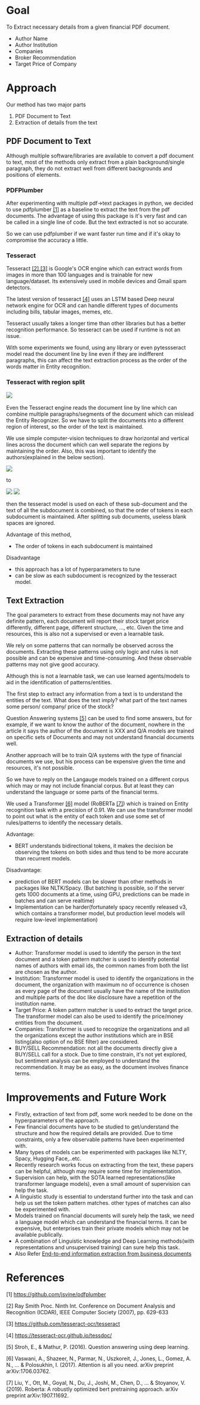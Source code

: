 # Goal
To Extract necessary details from a given financial PDF document.
- Author Name
- Author Institution
- Companies
- Broker Recommendation
- Target Price of Company


# Approach
Our method has two major parts
1. PDF Document to Text
2. Extraction of details from the text

## PDF Document to Text
Although multiple software/libraries are available to convert a pdf document to text, most of the methods only extract from a plain background/single paragraph, they do not extract well from different backgrounds and positions of elements.

### PDFPlumber
After experimenting with multiple pdf->text packages in python, we decided to use pdfplumber [[1]](#1) as a baseline to extract the text from the pdf documents. The advantage of using this package is it's very fast and can be called in a single line of code. But the text extracted is not so accurate. 

So we can use pdfplumber if we want faster run time and if it's okay to compromise the accuracy a little.

### Tesseract
Tesseract [[2]](#2),[[3]](#3) is Google's OCR engine which can extract words from images in more than 100 languages and is trainable for new language/dataset. Its extensively used in mobile devices and Gmail spam detectors.

The latest version of tesseract [[4]](#4) uses an LSTM based Deep neural network engine for OCR and can handle different types of documents including bills, tabular images, memes, etc.

Tesseract usually takes a longer time than other libraries but has a better recognition performance. So tesseract can be used if runtime is not an issue.

With some experiments we found, using any library or even pytessseract model read the document line by line even if they are indifferent paragraphs, this can affect the text extraction process as the order of the words matter in Entity recognition.


### Tesseract with region split
![](assets/img_issue1.png)
![]()

Even the Tesseract engine reads the document line by line which can combine multiple paragraphs/segments of the document which can mislead the Entity Recognizer. So we have to split the documents into a different region of interest, so the order of the text is maintained.

We use simple computer-vision techniques to draw horizontal and vertical lines across the document which can well separate the regions by maintaining the order. Also, this was important to identify the authors(explained in the below section).

![](assets/img_tool1.png)

to

![](assets/img_tool2.png)
![](assets/img_tool3.png)

 then the tesseract model is used on each of these sub-document and the text of all the subdocument is combined, so that the order of tokens in each subdocument is maintained. After splitting sub documents, useless blank spaces are ignored.

 Advantage of this method,
 - The order of tokens in each subdocument is maintained
 
 Disadvantage
 - this approach has a lot of hyperparameters to tune
 - can be slow as each subdocument is recognized by the tesseract model.

## Text Extraction

The goal parameters to extract from these documents may not have any definite pattern, each document will report their stock target price differently, different page, different structure, ..., etc. Given the time and resources, this is also not a supervised or even a learnable task. 

We rely on some patterns that can normally be observed across the documents. Extracting these patterns using only logic and rules is not possible and can be expensive and time-consuming. And these observable patterns may not give good accuracy.

Although this is not a learnable task, we can use learned agents/models to aid in the identification of patterns/entities.

The first step to extract any information from a text is to understand the entities of the text. What does the text imply? what part of the text names some person/ company/ price of the stock? 

Question Answering systems [[5]](#5) can be used to find some answers, but for example, if we want to know the author of the document, nowhere in the article it says the author of the document is XXX and Q/A models are trained on specific sets of Documents and may not understand financial documents well.

Another approach will be to train Q/A systems with the type of financial documents we use, but his process can be expensive given the time and resources, it's not possible.

So we have to reply on the Langauge models trained on a different corpus which may or may not include financial corpus. But at least they can understand the language or some parts of the financial terms.


We used a Transformer [[6]](#6) model (RoBERTa [[7]](#7)) which is trained on Entity recognition task with a precision of 0.91. We can use the transformer model to point out what is the entity of each token and use some set of rules/patterns to identify the necessary details.

Advantage:
- BERT understands bidirectional tokens, it makes the decision be observing the tokens on both sides and thus tend to be more accurate than recurrent models.

Disadvantage:
- prediction of BERT models can be slower than other methods in packages like NLTK/Spacy. (But batching is possible, so if the server gets 1000 documents at a time, using GPU, predictions can be made in batches and can serve realtime)
- Implementation can be harder(fortunately spacy recently released v3, which contains a transformer model, but production level models will require low-level implementation)


## Extraction of details
- Author: Transformer model is used to identify the person in the text document and a token pattern matcher is used to identify potential names of authors with email ids, the common names from both the list are chosen as the author.
- Institution: Transformer model is used to identify the organizations in the document, the organization with maximum no of occurrence is chosen as every page of the document usually have the name of the institution and multiple parts of the doc like disclosure have a repetition of the institution name.
- Target Price: A token pattern matcher is used to extract the target price. The transformer model can also be used to identify the price/money entities from the document.
- Companies: Transformer is used to recognize the organizations and all the organizations except the author institutions which are in BSE listing(also option of no BSE filter) are considered.
- BUY/SELL Recommendation: not all the documents directly give a BUY/SELL call for a stock. Due to time constrain, it's not yet explored, but sentiment analysis can be employed to understand the recommendation. It may be as easy, as the document involves finance terms.


# Improvements and Future Work
- Firstly, extraction of text from pdf, some work needed to be done on the hyperparameters of the approach.
- Few financial documents have to be studied to get/understand the structure and how the required details are provided. Due to time constraints, only a few observable patterns have been experimented with.
- Many types of models can be experimented with packages like NLTY, Spacy, Hugging Face,..etc.
- Recently research works focus on extracting from the text, these papers can be helpful, although may require some time for implementation.
- Supervision can help, with the SOTA learned representations(like transformer language models), even a small amount of supervision can help the task. 
- A linguistic study is essential to understand further into the task and can help us set the token pattern matches. other types of matches can also be experimented with.
- Models trained on financial documents will surely help the task, we need a language model which can understand the financial terms. It can be expensive, but enterprises train their private models which may not be available publically.
- A combination of Linguistic knowledge and Deep Learning methods(with representations and unsupervised training) can sure help this task. 
- Also Refer [End-to-end information extraction from business documents](https://orbit.dtu.dk/en/publications/end-to-end-information-extraction-from-business-documents)



# References
<a id="1">[1]</a> 
https://github.com/jsvine/pdfplumber

<a id="2">[2]</a> 
Ray Smith
Proc. Ninth Int. Conference on Document Analysis and Recognition (ICDAR), IEEE Computer Society (2007), pp. 629-633

<a id="3">[3]</a> 
https://github.com/tesseract-ocr/tesseract

<a id="4">[4]</a> 
https://tesseract-ocr.github.io/tessdoc/

<a id="5">[5]</a> 
Stroh, E., & Mathur, P. (2016). Question answering using deep learning.

<a id="6">[6]</a> 
Vaswani, A., Shazeer, N., Parmar, N., Uszkoreit, J., Jones, L., Gomez, A. N., ... & Polosukhin, I. (2017). Attention is all you need. arXiv preprint arXiv:1706.03762.

<a id="7">[7]</a> 
Liu, Y., Ott, M., Goyal, N., Du, J., Joshi, M., Chen, D., ... & Stoyanov, V. (2019). Roberta: A robustly optimized bert pretraining approach. arXiv preprint arXiv:1907.11692.

